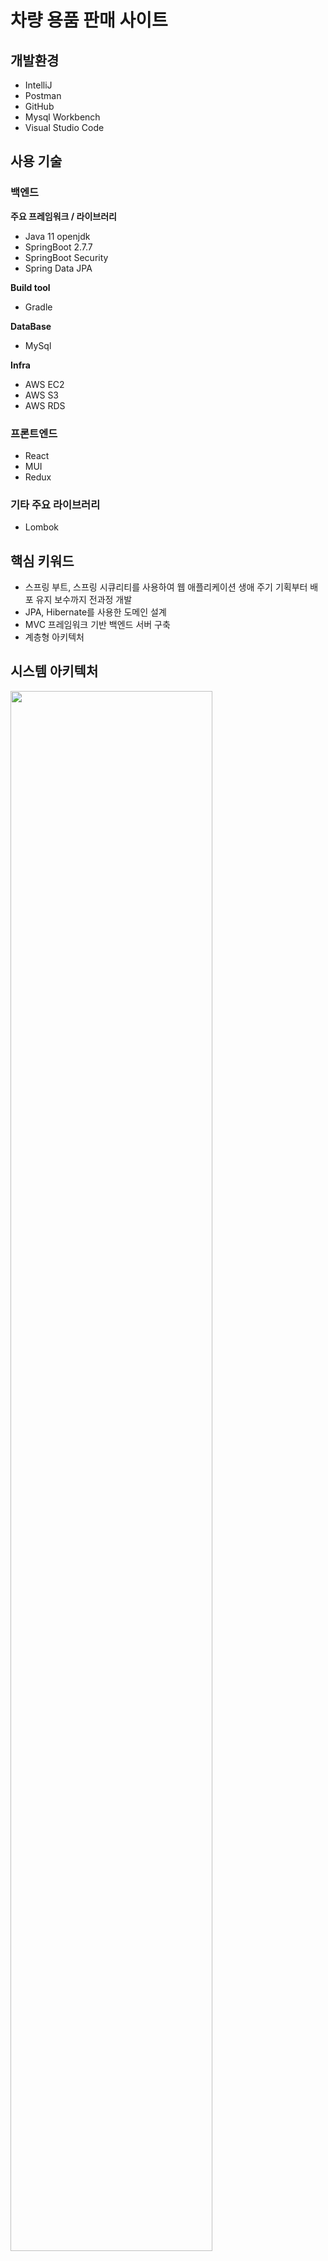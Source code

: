# 차량 용품 판매 사이트

## 개발환경


- IntelliJ
- Postman
- GitHub
- Mysql Workbench
- Visual Studio Code

## 사용 기술



### 백엔드

**주요 프레임워크 / 라이브러리**

- Java 11 openjdk
- SpringBoot 2.7.7
- SpringBoot Security
- Spring Data JPA

**Build tool**

- Gradle

**DataBase**

- MySql

**Infra**

- AWS EC2
- AWS S3
- AWS RDS

### 프론트엔드

- React
- MUI
- Redux

### 기타 주요 라이브러리

- Lombok

## 핵심 키워드



- 스프링 부트, 스프링 시큐리티를 사용하여 웹 애플리케이션 생애 주기 기획부터 배포 유지 보수까지 전과정 개발
- JPA, Hibernate를 사용한 도메인 설계
- MVC 프레임워크 기반 백엔드 서버 구축
- 계층형 아키텍처

## 시스템 아키텍처
<img src="Docs/image/SystemArchitecture.png" width="80%">

## ERD
<img src="Docs/image/ERD.png" width="80%" height="400px">

## 프로젝트 목적

### 차량용품 판매 사이트를 기획한 이유?
웹 개발에 대한 기본적인 이해와 실력을 쌓은 후, 머릿속에는 다양한 프로젝트 아이디어들이 떠올랐습니다.

여러 가지 사업 아이디어와 서비스 구상을 하면서, 개인적으로 가장 끌린 것은 "실제 시장에서 필요로 하는 서비스를 개발하는 것"이었습니다.

초기에는 개인적인 취미나 관심사를 바탕으로 프로젝트를 생각했지만, 차츰 웹 개발자로서 더 실용적이고, 실제로 사람들이 사용하는 서비스를 만들어보고 싶다는 목표가 커졌습니다.

이 프로젝트의 핵심은, 단순히 차량용품을 판매하는 온라인 쇼핑몰을 넘어서, 시스템의 안정성, 성능 등을 종합적으로 고려하여 개발하는 것이었습니다.

이를 통해 웹 애플리케이션 개발의 전반적인 흐름을 경험하고, 실제 서비스 구축에 대한 실력을 키우는 것이 제 목표였습니다.

웹 개발자로서 성장하려면 다양한 기술 스택을 활용한 실무 경험이 필수적이라고 생각했습니다. 

이 프로젝트를 통해, Front-end, Back-end, 데이터베이스 설계, 보안, 테스트 케이스 등 웹 애플리케이션에서 중요한 부분들을 체계적으로 학습하고, 실제 서비스에 적용해보았습니다.

## 주요 기능


### 소셜 로그인

소셜 로그인 구현을 위해 Spring Security와 OAuth2 인증 방식을 사용했으며,

소셜 인증 제공자 추가로 인한 확장을 대비하여 엑세스 토큰으로 받아오는 유저 정보를 OAuth2UserInfo 인터페이스로 추상화 하여 파싱하도록 설계했습니다.

[[Oauth2UserInfo인터페이스]](https://github.com/KimYongJ/Practice_Back/blob/master/practice_back/src/main/java/com/practice_back/entity/Oauth2/Oauth2UserInfo.java)

또한 확장성 있는 객체 생성을 위해, 객체 생성을 담당하는 클래스는 익명 인터페이스를 사용한 팩토리 메서드 패턴으로 구현하였습니다 .

[[UserInfoFactory 클래스]](https://github.com/KimYongJ/Practice_Back/blob/master/practice_back/src/main/java/com/practice_back/factory/FactoryUserInfo.java)

![sociallogin](/Docs/gif/sociallogin.gif)

##

### 비밀번호 찾기

JavaMailSender를 활용하여, 임시 비밀번호 발급 및 이메일 전송 기능을 구현했습니다.

[[JavaMailSender 코드]](https://github.com/KimYongJ/Practice_Back/blob/master/practice_back/src/main/java/com/practice_back/service/impl/EmailAuthServiceImpl.java)

![findpwd](/Docs/gif/findpwd.gif)

##

### 마스터 계정과 일반 사용자 계정 분리

Spring Security를 사용하여, 관리자와 일반 사용자의 권한을 구분하고 이에 따른 API 접근 제어를 설정했습니다. 이를 위해 filterChain을 커스터마이즈하여, 사용자 유형에 따라 접근 권한을 다르게 처리하도록 구현하였습니다.

- WebSecurityConfig에서 filterChain을 설정하여, Role-based Authorization을 구현했습니다.
- 관리자는 전체 API에 접근할 수 있도록 설정하고, 일반 사용자는 일부 제한된 API만 접근할 수 있도록 구성했습니다.


자세한 구현 내용은 아래 링크에서 확인하실 수 있습니다.

[[SecurityFilterChain 코드]](https://github.com/KimYongJ/Practice_Back/blob/master/practice_back/src/main/java/com/practice_back/config/WebSecurityConfig.java)

![master](/Docs/gif/master.gif)

##

### S3를 활용한 이미지 업로드 및 관리 기능 구현

AWS S3를 사용하여 이미지 업로드 기능을 구현하였습니다. 이 과정에서 S3의 설정을 분리하여 관리하기 쉽게 구성하였습니다.

[[S3Config 코드]](https://github.com/KimYongJ/Practice_Back/blob/master/practice_back/src/main/java/com/practice_back/config/S3Config.java)


계층형 아키텍처를 기반으로 시스템을 설계하였으며, 각 기능의 구현을 Impl 클래스로 분리하여 확장성을 고려하고, 구현체를 독립적으로 관리할 수 있는 구조로 구성하였습니다.

[[S3StorageServiceImpl 코드]](https://github.com/KimYongJ/Practice_Back/blob/master/practice_back/src/main/java/com/practice_back/service/impl/S3StorageServiceImpl.java)



![upload](/Docs/gif/upload.gif)

##

### 단위 테스트 및 통합 테스트 케이스를 작성해 자동화된 테스트 수행

프로젝트의 모든 계층(service, repository, entity등)에 대해 철저한 테스트 케이스를 작성해 실제 운영 환경에서 발생할 수 있는 다양한 시나오리에 대해 테스트를 진행했습니다. 

서비스단 테스트시 실제 인증 및 권한을 관리하기 위해 커스텀 어노테이션을 만들어 테스트 환경에서 모의 사용자 정보를 설정할 수 있도록 했습니다. 

[[어노테이션 코드]](https://github.com/KimYongJ/Practice_Back/blob/master/practice_back/src/test/java/com/practice_back/annotation/withMockUser/WithMockCustomUserSecurityContextFactory.java)

소셜 로그인 기능을 테스트하기 위해 Oauth2UserInfo 인터페이스를 구현한 모킹 클래스를 작성하여, 소셜 로그인 시 서버에서 반환되는 사용자 정보를 시뮬레이션했습니다.
이를 통해 실제 외부 시스템과의 상호작용 없이 테스트 환경에서 소셜 로그인 로직의 정확성과 데이터베이스 저장 과정을 검증할 수 있었습니다.

[[Mock객체 코드]](https://github.com/KimYongJ/Practice_Back/blob/master/practice_back/src/test/java/com/practice_back/mockClass/MockOauth2UserInfo.java)


##

### 카트 추가
![addcart](/Docs/gif/addcart.gif)

